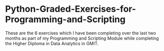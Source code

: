 # Python-Graded-Exercises-for-Programming-and-Scripting

These are the 6 exercises which I have been completing over the last two months as part of my Programming and Scripting Module while completing the Higher Diploma in Data Analytics in GMIT.
